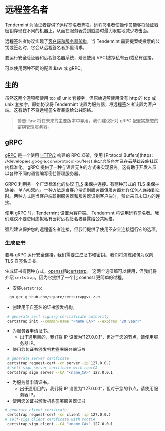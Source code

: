 # 远程签名者

Tendermint 为验证者提供了远程签名者选项。远程签名者使操作员能够将验证器密钥存储在不同的机器上，从而在服务器受到威胁时最大限度地减少攻击面。

远程签名者协议实现了[客户端和服务器架构](https://en.wikipedia.org/wiki/Client%E2%80%93server_model)。当 Tendermint 需要提案或投票的公钥或签名时，它会从远程签名者那里请求。

要运行安全验证器和远程签名器系统，建议使用 VPC(虚拟私有云)或私有连接。

可以使用两种不同的配置:Raw 或 gRPC。

## 生的

虽然这两个选项都使用 tcp 或 unix 套接字，但原始选项使用没有 http 的 tcp 或 unix 套接字。原始协议将 Tendermint 设置为服务器，将远程签名者设置为客户端。这有助于不将远程签名者暴露给公共网络。

> 警告:Raw 将在未来的主要版本中弃用，我们建议针对 gRPC 配置实施您的密钥管理服务器。

## gRPC

[gRPC](https://grpc.io/) 是一个使用 [HTTP/2](https://en.wikipedia.org/wiki/HTTP/2) 构建的 RPC 框架，使用 [Protocol Buffers](https: //developers.google.com/protocol-buffers) 来定义服务并已在云基础设施社区内标准化。 gRPC 提供了一种与语言无关的方式来实现服务。这有助于开发人员以各种不同的语言编写密钥管理服务器。

GRPC 利用另一个广泛标准化的协议 [TLS](https://en.wikipedia.org/wiki/Transport_Layer_Security) 来保护连接。有两种形式的 TLS 来保护连接，单向和双向。一种方法是当客户端识别服务器但服务器允许任何人连接到它时。两种方式是当客户端识别服务器和服务器识别客户端时，禁止来自未知方的连接。

使用 gRPC 时，Tendermint 设置为客户端。 Tendermint 将调用远程签名者。我们建议不要使用虚拟私有云将远程签名者暴露给公共网络。

强烈建议保护您的远程签名者连接，但我们提供了使用不安全连接运行它的选项。

### 生成证书

要与 gRPC 运行安全连接，我们需要生成证书和密钥。 我们将演练如何为双向 TLS 自签名证书。

生成证书有两种方式，[openssl](https://www.openssl.org/)和[certstarp](https://github.com/square/certstrap)。 这两个选项都可以使用，但我们将介绍 `certstrap`，因为它提供了一个比 openssl 更简单的过程。

- 安装`Certstrap`:

```sh
  go get github.com/square/certstrap@v1.2.0
```

- 创建用于自签名的证书颁发机构。

```sh
 # generate self signing ceritificate authority
 certstrap init --common-name "<name_CA>" --expires "20 years"
```

- 为服务器申请证书。
   - 出于通用目的，我们将 IP 设置为“127.0.0.1”，但对于您的节点，请使用服务器 IP。
- 使用您的证书颁发机构签署服务器证书

```sh
 # generate server cerificate
 certstrap request-cert -cn server -ip 127.0.0.1
 # self-sign server cerificate with rootCA
 certstrap sign server --CA "<name_CA>" 127.0.0.1
  ```

- 为服务器申请证书。
   - 出于通用目的，我们将 IP 设置为“127.0.0.1”，但对于您的节点，请使用服务器 IP。
- 使用您的证书颁发机构签署服务器证书

```sh
# generate client cerificate
 certstrap request-cert -cn client -ip 127.0.0.1
# self-sign client cerificate with rootCA
 certstrap sign client --CA "<name_CA>" 127.0.0.1
```
